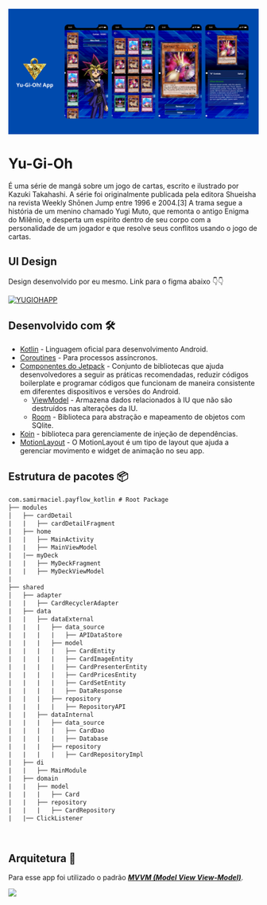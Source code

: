 ![GitHub Cards Preview](https://github.com/samirmaciel/Yu-Gi-Oh-App/blob/master/yugioh_banner_github.png)

# Yu-Gi-Oh
É uma série de mangá sobre um jogo de cartas, escrito e ilustrado por Kazuki Takahashi. A série foi originalmente publicada pela editora Shueisha na revista Weekly Shōnen Jump entre 1996 e 2004.[3] A trama segue a história de um menino chamado Yugi Muto, que remonta o antigo Enigma do Milênio, e desperta um espírito dentro de seu corpo com a personalidade de um jogador e que resolve seus conflitos usando o jogo de cartas. 


## UI Design
Design desenvolvido por eu mesmo. Link para o figma abaixo 👇👇

[![YUGIOHAPP](https://img.shields.io/badge/YUGIOhapp-FIGMA-blue.svg?style=for-the-badge&logo=figma)](https://www.figma.com/file/QZ6fxyANjmyblZLV2SxeE4/Yu-Gi-Oh-App?node-id=0%3A1)


## Desenvolvido com 🛠
- [Kotlin](https://kotlinlang.org/) - Linguagem oficial para desenvolvimento Android.
- [Coroutines](https://kotlinlang.org/docs/reference/coroutines-overview.html) - Para processos assíncronos.
- [Componentes do Jetpack](https://developer.android.com/jetpack?gclid=CjwKCAjwxo6IBhBKEiwAXSYBs_TosuCaJ6xlf6W_tOM8rPcTpvqZbX_3q_PF04woOCkQu3PiRhB39RoCR7sQAvD_BwE&gclsrc=aw.ds) - Conjunto de bibliotecas que ajuda desenvolvedores a seguir as práticas recomendadas, reduzir códigos boilerplate e programar códigos que funcionam de maneira consistente em diferentes dispositivos e versões do Android.
  - [ViewModel](https://developer.android.com/topic/libraries/architecture/viewmodel) - Armazena dados relacionados à IU que não são destruídos nas alterações da IU. 
  - [Room](https://developer.android.com/topic/libraries/architecture/room) - Biblioteca para abstração e mapeamento de objetos com SQlite.
- [Koin](https://insert-koin.io/) - biblioteca para gerenciamente de injeção de dependências.
- [MotionLayout](https://developer.android.com/training/constraint-layout/motionlayout?hl=pt-br) - O MotionLayout é um tipo de layout que ajuda a gerenciar movimento e widget de animação no seu app.

## Estrutura de pacotes 📦
    
    com.samirmaciel.payflow_kotlin # Root Package
    ├── modules                       
    │   ├── cardDetail
    |   |   ├── cardDetailFragment
    |   ├── home
    |   |   ├── MainActivity
    |   |   ├── MainViewModel
    |   |── myDeck
    |   |   ├── MyDeckFragment
    |   |   ├── MyDeckViewModel
    |
    ├── shared               
    │   ├── adapter  
    |   |   ├── CardRecyclerAdapter
    |   ├── data 
    |   |   ├── dataExternal
    |   |   |   ├── data_source
    |   |   |   |   ├── APIDataStore
    |   |   |   ├── model
    |   |   |   |   ├── CardEntity
    |   |   |   |   ├── CardImageEntity
    |   |   |   |   ├── CardPresenterEntity
    |   |   |   |   ├── CardPricesEntity
    |   |   |   |   ├── CardSetEntity
    |   |   |   |   ├── DataResponse
    |   |   |   ├── repository
    |   |   |   |   ├── RepositoryAPI
    |   |   ├── dataInternal
    |   |   |   ├── data_source
    |   |   |   |   ├── CardDao
    |   |   |   |   ├── Database
    |   |   |   ├── repository
    |   |   |   |   ├── CardRepositoryImpl
    |   ├── di
    |   |   ├── MainModule
    |   ├── domain
    |   |   ├── model
    |   |   |   ├── Card
    |   |   ├── repository
    |   |   |   ├── CardRepository
    |   |── ClickListener 
   
  
<br />

## Arquitetura 🗼
Para esse app foi utilizado o padrão [***MVVM (Model View View-Model)***](https://developer.android.com/jetpack/docs/guide#recommended-app-arch).

![](https://developer.android.com/topic/libraries/architecture/images/final-architecture.png?hl=pt-br)

